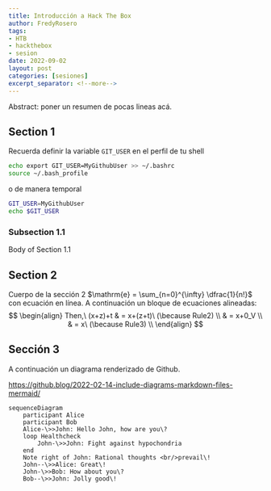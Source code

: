 ```yaml
---
title: Introducción a Hack The Box
author: FredyRosero
tags: 
- HTB
- hackthebox
- sesion
date: 2022-09-02
layout: post
categories: [sesiones]
excerpt_separator: <!--more-->
---
```


Abstract: poner un resumen de pocas lineas acá.
<!--more-->

## Section 1
Recuerda definir la variable `GIT_USER` en el perfil de tu shell
```bash
echo export GIT_USER=MyGithubUser >> ~/.bashrc
source ~/.bash_profile
```

o de manera temporal
```bash
GIT_USER=MyGithubUser
echo $GIT_USER
```

### Subsection 1.1
Body of Section 1.1   

## Section 2
Cuerpo de la sección 2 $\mathrm{e} = \sum_{n=0}^{\infty} \dfrac{1}{n!}$ con ecuación en línea.
A continuación un bloque de ecuaciones alineadas:
$$
\begin{align}
Then,\ (x+z)+t & = x+(z+t)\ (\because Rule2) \\
& = x+0_V \\
& = x\ (\because Rule3) \\
\end{align}
$$

## Sección 3
A continuación un diagrama renderizado de Github. 

https://github.blog/2022-02-14-include-diagrams-markdown-files-mermaid/
```mermaid
sequenceDiagram
    participant Alice
    participant Bob
    Alice-\>>John: Hello John, how are you\?
    loop Healthcheck
        John-\>>John: Fight against hypochondria
    end
    Note right of John: Rational thoughts <br/>prevail\!
    John--\>>Alice: Great\!
    John-\>>Bob: How about you\?
    Bob--\>>John: Jolly good\!
```


